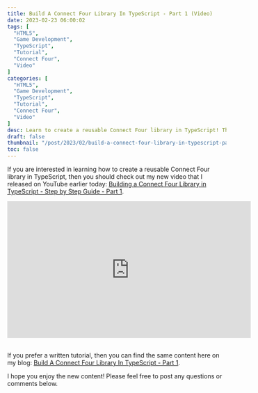 ```yaml
---
title: Build A Connect Four Library In TypeScript - Part 1 (Video)
date: 2023-02-23 06:00:02
tags: [
  "HTML5",
  "Game Development",
  "TypeScript",
  "Tutorial",
  "Connect Four",
  "Video"
]
categories: [
  "HTML5",
  "Game Development",
  "TypeScript",
  "Tutorial",
  "Connect Four",
  "Video"
]
desc: Learn to create a reusable Connect Four library in TypeScript! This reusable library can be used to build any number of implementations of a Connect Four game - both for the web and CLI.
draft: false
thumbnail: "/post/2023/02/build-a-connect-four-library-in-typescript-part-1-video/images/build-a-connect-four-library-in-typescript-part-1-video-thumbnail.png"
toc: false
---
```


If you are interested in learning how to create a reusable Connect Four library in TypeScript, then you should check out my new video that I released on YouTube earlier today: <a href="https://youtu.be/LbC-nBJXwSE" target="_blank">Building a Connect Four Library in TypeScript - Step by Step Guide - Part 1</a>.

<div style="text-align: center;">
<iframe width="560" height="315" src="https://www.youtube.com/embed/LbC-nBJXwSE" title="YouTube video player" frameborder="0" allow="accelerometer; autoplay; clipboard-write; encrypted-media; gyroscope; picture-in-picture; web-share" allowfullscreen></iframe>
</div>
<br />

If you prefer a written tutorial, then you can find the same content here on my blog: [Build A Connect Four Library In TypeScript - Part 1](/post/2023/01/build-a-connect-four-library-in-typescript-part-1/).

I hope you enjoy the new content! Please feel free to post any questions or comments below.
